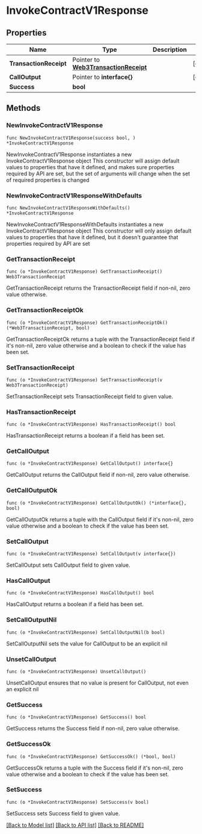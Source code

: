 # InvokeContractV1Response

## Properties

Name | Type | Description | Notes
------------ | ------------- | ------------- | -------------
**TransactionReceipt** | Pointer to [**Web3TransactionReceipt**](Web3TransactionReceipt.md) |  | [optional] 
**CallOutput** | Pointer to **interface{}** |  | [optional] 
**Success** | **bool** |  | 

## Methods

### NewInvokeContractV1Response

`func NewInvokeContractV1Response(success bool, ) *InvokeContractV1Response`

NewInvokeContractV1Response instantiates a new InvokeContractV1Response object
This constructor will assign default values to properties that have it defined,
and makes sure properties required by API are set, but the set of arguments
will change when the set of required properties is changed

### NewInvokeContractV1ResponseWithDefaults

`func NewInvokeContractV1ResponseWithDefaults() *InvokeContractV1Response`

NewInvokeContractV1ResponseWithDefaults instantiates a new InvokeContractV1Response object
This constructor will only assign default values to properties that have it defined,
but it doesn't guarantee that properties required by API are set

### GetTransactionReceipt

`func (o *InvokeContractV1Response) GetTransactionReceipt() Web3TransactionReceipt`

GetTransactionReceipt returns the TransactionReceipt field if non-nil, zero value otherwise.

### GetTransactionReceiptOk

`func (o *InvokeContractV1Response) GetTransactionReceiptOk() (*Web3TransactionReceipt, bool)`

GetTransactionReceiptOk returns a tuple with the TransactionReceipt field if it's non-nil, zero value otherwise
and a boolean to check if the value has been set.

### SetTransactionReceipt

`func (o *InvokeContractV1Response) SetTransactionReceipt(v Web3TransactionReceipt)`

SetTransactionReceipt sets TransactionReceipt field to given value.

### HasTransactionReceipt

`func (o *InvokeContractV1Response) HasTransactionReceipt() bool`

HasTransactionReceipt returns a boolean if a field has been set.

### GetCallOutput

`func (o *InvokeContractV1Response) GetCallOutput() interface{}`

GetCallOutput returns the CallOutput field if non-nil, zero value otherwise.

### GetCallOutputOk

`func (o *InvokeContractV1Response) GetCallOutputOk() (*interface{}, bool)`

GetCallOutputOk returns a tuple with the CallOutput field if it's non-nil, zero value otherwise
and a boolean to check if the value has been set.

### SetCallOutput

`func (o *InvokeContractV1Response) SetCallOutput(v interface{})`

SetCallOutput sets CallOutput field to given value.

### HasCallOutput

`func (o *InvokeContractV1Response) HasCallOutput() bool`

HasCallOutput returns a boolean if a field has been set.

### SetCallOutputNil

`func (o *InvokeContractV1Response) SetCallOutputNil(b bool)`

 SetCallOutputNil sets the value for CallOutput to be an explicit nil

### UnsetCallOutput
`func (o *InvokeContractV1Response) UnsetCallOutput()`

UnsetCallOutput ensures that no value is present for CallOutput, not even an explicit nil
### GetSuccess

`func (o *InvokeContractV1Response) GetSuccess() bool`

GetSuccess returns the Success field if non-nil, zero value otherwise.

### GetSuccessOk

`func (o *InvokeContractV1Response) GetSuccessOk() (*bool, bool)`

GetSuccessOk returns a tuple with the Success field if it's non-nil, zero value otherwise
and a boolean to check if the value has been set.

### SetSuccess

`func (o *InvokeContractV1Response) SetSuccess(v bool)`

SetSuccess sets Success field to given value.



[[Back to Model list]](../README.md#documentation-for-models) [[Back to API list]](../README.md#documentation-for-api-endpoints) [[Back to README]](../README.md)


